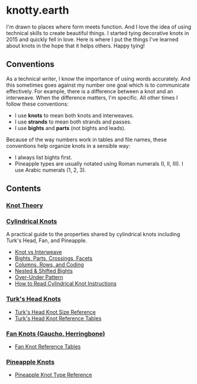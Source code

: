 # knotty.earth

I'm drawn to places where form meets function. And I love the idea of using technical skills to create beautiful things. I started tying decorative knots in 2015 and quickly fell in love. Here is where I put the things I've learned about knots in the hope that it helps others. Happy tying!

## Conventions

As a technical writer, I know the importance of using words accurately. And this sometimes goes against my number one goal which is to communicate effectively. For example, there is a difference between a knot and an interweave. When the difference matters, I'm specific. All other times I follow these conventions: 

* I use **knots** to mean both knots and interweaves. 
* I use **strands** to mean both strands and passes.
* I use **bights** and **parts** (not bights and leads). 

Because of the way numbers work in tables and file names, these conventions help organize knots in a sensible way: 

* I always list bights first. 
* Pineapple types are usually notated using Roman numerals (I, II, III). I use Arabic numerals (1, 2, 3). 

## Contents

### [Knot Theory](.general/knot-theory.md)

### [Cylindrical Knots](./cylindrical/README.md)

A practical guide to the properties shared by cylindrical knots including Turk's Head, Fan, and Pineapple. 

* [Knot vs Interweave](./cylindrical/knot-vs-interweave.md)
* [Bights, Parts, Crossings, Facets](./cylindrical/bights-parts-crossings-facets.md)
* [Columns, Rows, and Coding](./cylindrical/column-row-coding.md)
* [Nested & Shifted Bights](./cylindrical/nested-shifted.md)
* [Over-Under Pattern](./cylindrical/over-under-pattern.md)
* [How to Read Cylindrical Knot Instructions](./cylindrical/cylindrical-instructions.md)

### [Turk's Head Knots](./thk/README.md)

* [Turk's Head Knot Size Reference](./thk/thk-size-reference.md)
* [Turk's Head Knot Reference Tables](./thk/thk-reference.md)

### [Fan Knots (Gaucho, Herringbone)](./fan/README.md)

* [Fan Knot Reference Tables](./fan/fan-reference.md)

### [Pineapple Knots](./pk/README.md)

* [Pineapple Knot Type Reference](./pk/pk-type-reference.md)

